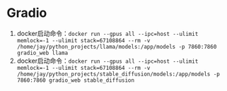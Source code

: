# Gradio
1. docker启动命令：`docker run --gpus all --ipc=host --ulimit memlock=-1 --ulimit stack=67108864 --rm -v /home/jay/python_projects/llama/models:/app/models -p 7860:7860 gradio_web llama`
2. docker启动命令：`docker run --gpus all --ipc=host --ulimit memlock=-1 --ulimit stack=67108864 --rm -v /home/jay/python_projects/stable_diffusion/models:/app/models -p 7860:7860 gradio_web stable_diffusion`
